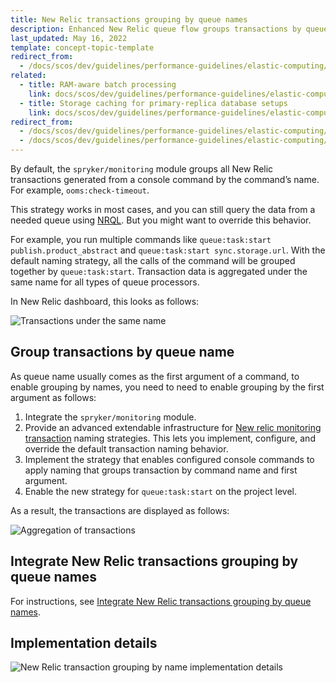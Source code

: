 ```yaml
---
title: New Relic transactions grouping by queue names
description: Enhanced New Relic queue flow groups transactions by queue names.
last_updated: May 16, 2022
template: concept-topic-template
redirect_from:
  - /docs/scos/dev/guidelines/performance-guidelines/elastic-computing/scalable-application-infrastructure-for-publish-and-sync-workers.html
related:
  - title: RAM-aware batch processing
    link: docs/scos/dev/guidelines/performance-guidelines/elastic-computing/ram-aware-batch-processing.html
  - title: Storage caching for primary-replica database setups
    link: docs/scos/dev/guidelines/performance-guidelines/elastic-computing/storage-caching-for-primary-replica-db-setups.html
redirect_from:
  - /docs/scos/dev/guidelines/performance-guidelines/elastic-computing/scalable-application-infrastructure-for-publish-and-sync-workers.html
  - /docs/scos/dev/guidelines/performance-guidelines/elastic-computing/new-relic-transaction-grouping-by-queue-names.html
---
```


By default, the `spryker/monitoring` module groups all New Relic transactions generated from a console command by the command’s name. For example, `ooms:check-timeout`.

This strategy works in most cases, and you can still query the data from a needed queue using [NRQL](https://docs.newrelic.com/docs/query-your-data/nrql-new-relic-query-language/get-started/nrql-syntax-clauses-functions/). But you might want to override this behavior.

For example, you run  multiple commands like `queue:task:start publish.product_abstract` and `queue:task:start sync.storage.url`. With the default naming strategy, all the calls of the command will be grouped together by `queue:task:start`. Transaction data is aggregated under the same name for all types of queue processors.

In New Relic dashboard, this looks as follows:

![Transactions under the same name](https://spryker.s3.eu-central-1.amazonaws.com/docs/scos/dev/guidelines/performance-guidelines/elastic-computing/enable-queue-task-flow-in-new-relic.md/transactions-under-the-same-name.png)

## Group transactions by queue name

As queue name usually comes as the first argument of a command, to enable grouping by names, you need to need to enable grouping by the first argument as follows:

1. Integrate the `spryker/monitoring` module.
2. Provide an advanced extendable infrastructure for [New relic monitoring transaction](https://docs.newrelic.com/docs/apm/transactions/intro-transactions/transactions-new-relic-apm/) naming strategies. This lets you implement, configure, and override the default transaction naming behavior.
3. Implement the strategy that enables configured console commands to apply naming that groups transaction by command name and first argument.
4. Enable the new strategy for `queue:task:start` on the project level.

As a result, the transactions are displayed as follows:

![Aggregation of transactions](https://spryker.s3.eu-central-1.amazonaws.com/docs/scos/dev/guidelines/performance-guidelines/elastic-computing/enable-queue-task-flow-in-new-relic.md/aggregation-of-transactions.png)

## Integrate New Relic transactions grouping by queue names

For instructions, see [Integrate New Relic transactions grouping by queue names](/docs/scos/dev/technical-enhancement-integration-guides/integrate-elastic-computing.html#integrate-ram-aware-batch-processing).

## Implementation details

![New Relic transaction grouping by name implementation details](https://confluence-connect.gliffy.net/embed/image/59eaf32b-df1e-4fb9-a5e7-64b77c8ab870.png?utm_medium=live&utm_source=custom)
